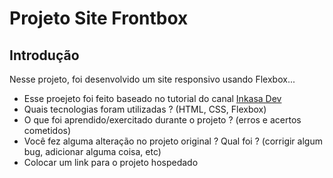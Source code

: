 # Projeto Site Frontbox

## Introdução

Nesse projeto, foi desenvolvido um site responsivo usando Flexbox...

* Esse proejeto foi feito baseado no tutorial do canal [Inkasa Dev](https://github.com/inkasadev/frontbox-starter-files)
* Quais tecnologias foram utilizadas ?
  (HTML, CSS, Flexbox)
* O que foi aprendido/exercitado durante o projeto ? (erros e acertos cometidos)
* Você fez alguma alteração no projeto original ? Qual foi ? (corrigir algum bug, adicionar alguma coisa, etc)
* Colocar um link para o projeto hospedado
